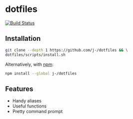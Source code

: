 # dotfiles

[![Build Status][travis-svg]][travis-link]

## Installation

```sh
git clone --depth 1 https://github.com/j-/dotfiles && \
dotfiles/scripts/install.sh
```

Alternatively, with [npm][npm-site]:

```sh
npm install --global j-/dotfiles
```

## Features

* Handy aliases
* Useful functions
* Pretty command prompt

[travis-svg]: https://travis-ci.org/j-/dotfiles.svg
[travis-link]: https://travis-ci.org/j-/dotfiles
[npm-site]: https://www.npmjs.com/
